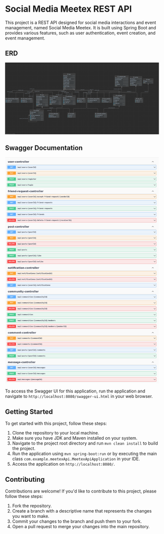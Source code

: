 # Social Media Meetex REST API 

This project is a REST API designed for social media interactions and event management, named Social Media Meetex. It is built using Spring Boot and provides various features, such as user authentication, event creation, and event management.

## ERD

![ERD](/images/erd.png)

## Swagger Documentation

![Swagger Documentation](/images/swaggerDocumentation.png)

To access the Swagger UI for this application, run the application and navigate to `http://localhost:8080/swagger-ui.html` in your web browser.

## Getting Started

To get started with this project, follow these steps:

1. Clone the repository to your local machine.
2. Make sure you have JDK and Maven installed on your system.
3. Navigate to the project root directory and run `mvn clean install` to build the project.
4. Run the application using `mvn spring-boot:run` or by executing the main class `com.example.meetexApi.MeetexApiApplication` in your IDE.
5. Access the application on `http://localhost:8080/`.

## Contributing

Contributions are welcome! If you'd like to contribute to this project, please follow these steps:

1. Fork the repository.
2. Create a branch with a descriptive name that represents the changes you want to make.
3. Commit your changes to the branch and push them to your fork.
4. Open a pull request to merge your changes into the main repository.
